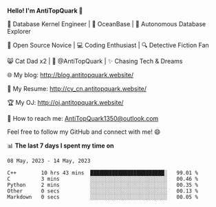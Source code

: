 
**Hello! I'm AntiTopQuark 👋**

🔧 Database Kernel Engineer | 🌊 OceanBase | 🤖 Autonomous Database Explorer

🌱 Open Source Novice | 💻 Coding Enthusiast | 🔍 Detective Fiction Fan

😸 Cat Dad x2 | 🎉 @AntiTopQuark | ✨ Chasing Tech & Dreams

🌐 My blog: http://blog.antitopquark.website/

📄 My Resume: http://cv_cn.antitopquark.website/

🏆 My OJ: http://oj.antitopquark.website/

📧 How to reach me: AntiTopQuark1350@outlook.com

Feel free to follow my GitHub and connect with me! 😄

📊 **The last 7 days I spent my time on** 

<!--START_SECTION:waka-->
```text
08 May, 2023 - 14 May, 2023

C++        10 hrs 43 mins  ████████████████████████░   99.01 % 
C          3 mins          ░░░░░░░░░░░░░░░░░░░░░░░░░   00.46 % 
Python     2 mins          ░░░░░░░░░░░░░░░░░░░░░░░░░   00.35 % 
Other      0 secs          ░░░░░░░░░░░░░░░░░░░░░░░░░   00.13 % 
Markdown   0 secs          ░░░░░░░░░░░░░░░░░░░░░░░░░   00.05 %
```
<!--END_SECTION:waka-->



